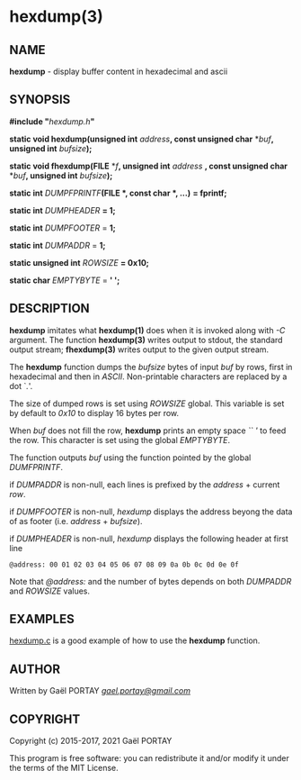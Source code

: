 # hexdump(3)

## NAME

**hexdump** - display buffer content in hexadecimal and ascii

## SYNOPSIS

**#include "**_hexdump.h_**"**

**static void hexdump(unsigned int** _address_**, const unsigned char**
\*_buf_**, unsigned int** _bufsize_**);**

**static void fhexdump(FILE** \*_f_**, unsigned int** _address_
**, const unsigned char** \*_buf_**, unsigned int** _bufsize_**);**

**static int** _DUMPFPRINTF_**(FILE \*, const char \*, ...)** **= fprintf;**

**static int** _DUMPHEADER_ **= 1;**

**static int** _DUMPFOOTER_ = **1;**

**static int** _DUMPADDR_ = **1;**

**static unsigned int** _ROWSIZE_ **= 0x10;**

**static char** _EMPTYBYTE_ = **' ';**

## DESCRIPTION

**hexdump** imitates what **hexdump(1)** does when it is invoked along with
_-C_ argument. The function **hexdump(3)** writes output to stdout, the standard
output stream; **fhexdump(3)** writes output to the given output stream.

The **hexdump** function dumps the _bufsize_ bytes of input _buf_ by rows,
first in hexadecimal and then in _ASCII_. Non-printable characters are replaced
by a dot `_._'.

The size of dumped rows is set using _ROWSIZE_ global. This variable is set by
default to _0x10_ to display 16 bytes per row.

When _buf_ does not fill the row, **hexdump** prints an empty space _`` '_ to
feed the row. This character is set using the global _EMPTYBYTE_.

The function outputs _buf_ using the function pointed by the global
_DUMFPRINTF_.

if _DUMPADDR_ is non-null, each lines is prefixed by the _address_ + current
_row_.

if _DUMPFOOTER_ is non-null, *hexdump* displays the address beyong the data of
as footer (i.e. _address_ + _bufsize_).

if _DUMPHEADER_ is non-null, *hexdump* displays the following header at first
line

	@address: 00 01 02 03 04 05 06 07 08 09 0a 0b 0c 0d 0e 0f

Note that _@address:_ and the number of bytes depends on both _DUMPADDR_ and
_ROWSIZE_ values.

## EXAMPLES

[hexdump.c](hexdump.c#L172-L204) is a good example of how to use the
**hexdump** function.

## AUTHOR

Written by Gaël PORTAY *gael.portay@gmail.com*

## COPYRIGHT

Copyright (c) 2015-2017, 2021 Gaël PORTAY

This program is free software: you can redistribute it and/or modify it under
the terms of the MIT License.

